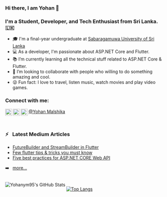 ### Hi there, I am Yohan 👋


### I'm a Student, Developer, and Tech Enthusiast from Sri Lanka. 🇱🇰

- 🎓 I'm a final-year undergraduate at [Sabaragamuwa University of Sri Lanka][uni]
- 💻 As a developer, I'm passionate about ASP.NET Core and Flutter.
- 📚 I’m currently learning all the technical stuff related to ASP.NET Core & Flutter.
- 👯 I’m looking to collaborate with people who willing to do something amazing and cool.
- 😜 Fun fact: I love to travel, listen music, watch movies and play video games.
<!-- - 🎯 2021 Goals: Complete my final year university research and studies successfully. -->


### Connect with me:

[<img align="left" alt="Yohan Malshika | Twitter" width="22px" src="https://cdn.jsdelivr.net/npm/simple-icons@v3/icons/twitter.svg" />][twitter]
[<img align="left" alt="Yohan Malshika | LinkedIn" width="22px" src="https://cdn.jsdelivr.net/npm/simple-icons@v3/icons/linkedin.svg" />][linkedin]
[<img align="left" alt="Yohan Malshika | Instagram" width="22px" src="https://cdn.jsdelivr.net/npm/simple-icons@v3/icons/instagram.svg" />][instagram]
[@Yohan Malshika](https://yohanym95.github.io/)

<br/>
<!--
### Languages and Tools:
![JavaScript](https://img.shields.io/badge/-JavaScript-black?style=flat-square&logo=javascript)
![Java](https://img.shields.io/badge/-java-E34A86?style=flat-square&logo=java)
![HTML5](https://img.shields.io/badge/-HTML5-E34F26?style=flat-square&logo=html5&logoColor=white)
![CSS3](https://img.shields.io/badge/-CSS3-1572B6?style=flat-square&logo=css3)
![Bootstrap](https://img.shields.io/badge/-Bootstrap-563D7C?style=flat-square&logo=bootstrap)
![Flutter](https://img.shields.io/badge/-Flutter-black?style=flat-square&logo=flutter)
![MySQL](https://img.shields.io/badge/-MySQL-black?style=flat-square&logo=mysql)
![ASP.NET Core](https://img.shields.io/badge/-Heroku-430098?style=flat-square&logo=heroku)
![Docker](https://img.shields.io/badge/-Docker-black?style=flat-square&logo=docker)
![Amazon AWS](https://img.shields.io/badge/Amazon%20AWS-232F3E?style=flat-square&logo=amazon-aws)
![Azure](https://img.shields.io/badge/Azure-black?style=flat-square&logo=azure)
![Git](https://img.shields.io/badge/-Git-black?style=flat-square&logo=git)
![GitHub](https://img.shields.io/badge/-GitHub-181717?style=flat-square&logo=github)4
-->

### ⚡ &ensp;Latest Medium Articles

<!-- MEDIUM:START -->
- [FutureBuilder and StreamBuilder in Flutter](https://malshikay.medium.com/futurebuilder-and-streambuilder-in-flutter-e00710c7b529)
- [Few flutter tips & tricks you must know](https://malshikay.medium.com/few-flutter-tips-tricks-you-must-know-6fef26772d5f)
- [Five best practices for ASP.NET CORE Web API](https://malshikay.medium.com/five-best-practices-for-asp-net-core-web-api-358f15044103)
<!-- MEDIUM:END -->

➡️ &ensp;[more...](https://malshikay.medium.com/)

<br/>

<img align="left" alt="Yohanym95's GitHub Stats" src="https://github-readme-stats.vercel.app/api?username=yohanym95&show_icons=true&hide_border=true&count_private=true&theme=dracula" />

[![Top Langs](https://github-readme-stats.vercel.app/api/top-langs/?username=yohanym95&langs_count=8&hide=scss,less,hack)](https://github.com/anuraghazra/github-readme-stats)


[twitter]: https://twitter.com/intent/follow?original_referer=https%3A%2F%2Fgithub.com%2FJohannesMilke&screen_name=JohannesMilke
[linkedin]: https://linkedin.com/in/malshikay
[github]: https://github.com/yohanym95
[instagram]: https://www.instagram.com/
[uni]: https://www.sab.ac.lk/
